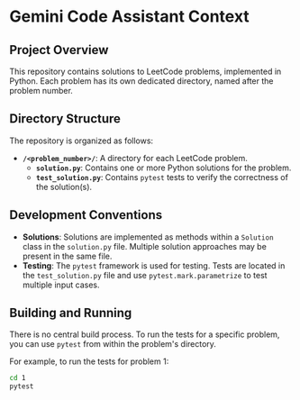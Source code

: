 # Gemini Code Assistant Context

## Project Overview

This repository contains solutions to LeetCode problems, implemented in Python. Each problem has its own dedicated directory, named after the problem number.

## Directory Structure

The repository is organized as follows:

- **`/<problem_number>/`**: A directory for each LeetCode problem.
  - **`solution.py`**: Contains one or more Python solutions for the problem.
  - **`test_solution.py`**: Contains `pytest` tests to verify the correctness of the solution(s).

## Development Conventions

- **Solutions**: Solutions are implemented as methods within a `Solution` class in the `solution.py` file. Multiple solution approaches may be present in the same file.
- **Testing**: The `pytest` framework is used for testing. Tests are located in the `test_solution.py` file and use `pytest.mark.parametrize` to test multiple input cases.

## Building and Running

There is no central build process. To run the tests for a specific problem, you can use `pytest` from within the problem's directory.

For example, to run the tests for problem 1:

```bash
cd 1
pytest
```
